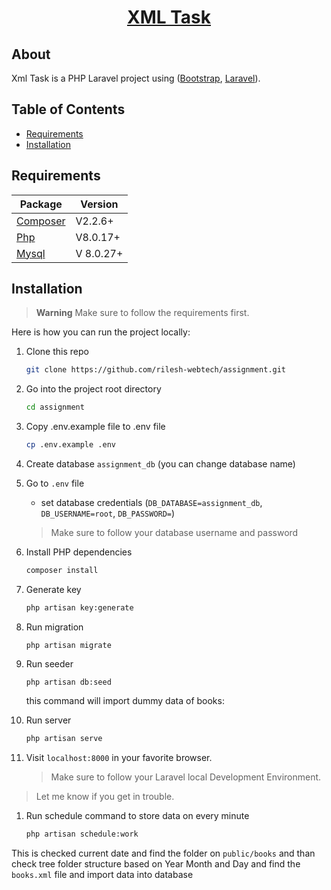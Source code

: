 <a href="https://github.com/rilesh-webtech/assignment"> <h1 align="center">XML Task</h1></a></p>

## About

Xml Task is a PHP Laravel project using ([Bootstrap](https://getbootstrap.com/), [Laravel](https://laravel.com/)).

## Table of Contents

* [Requirements](#requirements)
* [Installation](#installation)

<a name="requirements"></a>
## Requirements

Package | Version
--- | ---
[Composer](https://getcomposer.org/)  | V2.2.6+
[Php](https://www.php.net/)  | V8.0.17+
[Mysql](https://www.mysql.com/)  |V 8.0.27+

<a name="installation"></a>
## Installation

> **Warning**
> Make sure to follow the requirements first.

Here is how you can run the project locally:
1. Clone this repo
    ```sh
    git clone https://github.com/rilesh-webtech/assignment.git
    ```

1. Go into the project root directory
    ```sh
    cd assignment
    ```

1. Copy .env.example file to .env file
    ```sh
    cp .env.example .env
    ```
1. Create database `assignment_db` (you can change database name)


1. Go to `.env` file 
    - set database credentials (`DB_DATABASE=assignment_db`, `DB_USERNAME=root`, `DB_PASSWORD=`)
    > Make sure to follow your database username and password

1. Install PHP dependencies 
    ```sh
    composer install
    ```

1. Generate key 
    ```sh
    php artisan key:generate
    ```

1. Run migration
    ```
    php artisan migrate
    ```
    
1. Run seeder
    ```
    php artisan db:seed
    ```
    this command will import dummy data of books:

1. Run server 
   
    ```sh
    php artisan serve
    ```  

1. Visit `localhost:8000` in your favorite browser.     

    > Make sure to follow your Laravel local Development Environment.

 > Let me know if you get in trouble.


1. Run schedule command to store data on every minute 
   
    ```sh
    php artisan schedule:work
    ```  

This is checked current date and find the folder on `public/books` and than check tree folder structure based on Year Month and Day and find the `books.xml` file and import data into database 